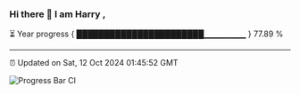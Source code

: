 ### Hi there 👋 I am Harry , 

⏳ Year progress { ███████████████████████▁▁▁▁▁▁▁ } 77.89 %

---

⏰ Updated on Sat, 12 Oct 2024 01:45:52 GMT

![Progress Bar CI](https://github.com/duykhang68/duykhang68/workflows/Progress%20Bar%20CI/badge.svg)
